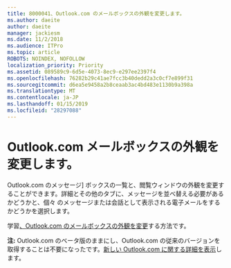 ```yaml
---
title: 8000041、Outlook.com のメールボックスの外観を変更します。
ms.author: daeite
author: daeite
manager: jackiesm
ms.date: 11/2/2018
ms.audience: ITPro
ms.topic: article
ROBOTS: NOINDEX, NOFOLLOW
localization_priority: Priority
ms.assetid: 089589c9-6d5e-4073-8ec9-e297ee2397f4
ms.openlocfilehash: 76282b29c41ae7fcc3b40dedd2a3c0cf7e899f31
ms.sourcegitcommit: d6ea5e9458a2b8ceaab3ac4bd483e1130b9a398a
ms.translationtype: MT
ms.contentlocale: ja-JP
ms.lasthandoff: 01/15/2019
ms.locfileid: "28297088"
---
```

# <a name="change-the-look-of-your-outlookcom-mailbox"></a>Outlook.com メールボックスの外観を変更します。

Outlook.com のメッセージ] ボックスの一覧と、閲覧ウィンドウの外観を変更することができます。詳細とその他のタブに、メッセージを並べ替える必要があるかどうかと、個々 のメッセージまたは会話として表示される電子メールをするかどうかを選択します。
  
学習[、Outlook.com のメールボックスの外観を変更](https://go.microsoft.com/fwlink/p/?linkid=2001401&amp;clcid=0x409)する方法です。
  
 **注:** Outlook.com のベータ版のままにし、Outlook.com の従来のバージョンを取得することは不要になったです。[新しい Outlook.com に関する詳細を表示](https://go.microsoft.com/fwlink/p/?linkid=874356)します。
  

